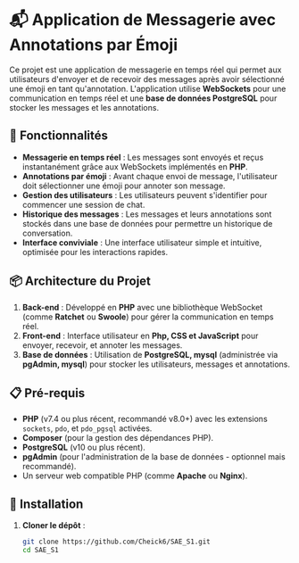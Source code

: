 # 📬 Application de Messagerie avec Annotations par Émoji

Ce projet est une application de messagerie en temps réel qui permet aux utilisateurs d'envoyer et de recevoir des messages après avoir sélectionné une émoji en tant qu'annotation. L'application utilise **WebSockets** pour une communication en temps réel et une **base de données PostgreSQL** pour stocker les messages et les annotations.

## 🚀 Fonctionnalités

- **Messagerie en temps réel** : Les messages sont envoyés et reçus instantanément grâce aux WebSockets implémentés en **PHP**.
- **Annotations par émoji** : Avant chaque envoi de message, l'utilisateur doit sélectionner une émoji pour annoter son message.
- **Gestion des utilisateurs** : Les utilisateurs peuvent s'identifier pour commencer une session de chat.
- **Historique des messages** : Les messages et leurs annotations sont stockés dans une base de données pour permettre un historique de conversation.
- **Interface conviviale** : Une interface utilisateur simple et intuitive, optimisée pour les interactions rapides.

## 📦 Architecture du Projet

1. **Back-end** : Développé en **PHP** avec une bibliothèque WebSocket (comme **Ratchet** ou **Swoole**) pour gérer la communication en temps réel.
2. **Front-end** : Interface utilisateur en **Php, CSS et JavaScript** pour envoyer, recevoir, et annoter les messages.
3. **Base de données** : Utilisation de **PostgreSQL, mysql** (administrée via **pgAdmin, mysql**) pour stocker les utilisateurs, messages et annotations.

## 📋 Pré-requis

- **PHP** (v7.4 ou plus récent, recommandé v8.0+) avec les extensions `sockets`, `pdo`, et `pdo_pgsql` activées.
- **Composer** (pour la gestion des dépendances PHP).
- **PostgreSQL** (v10 ou plus récent).
- **pgAdmin** (pour l'administration de la base de données - optionnel mais recommandé).
- Un serveur web compatible PHP (comme **Apache** ou **Nginx**).

## 🔧 Installation

1. **Cloner le dépôt** :
   ```bash
   git clone https://github.com/Cheick6/SAE_S1.git
   cd SAE_S1
